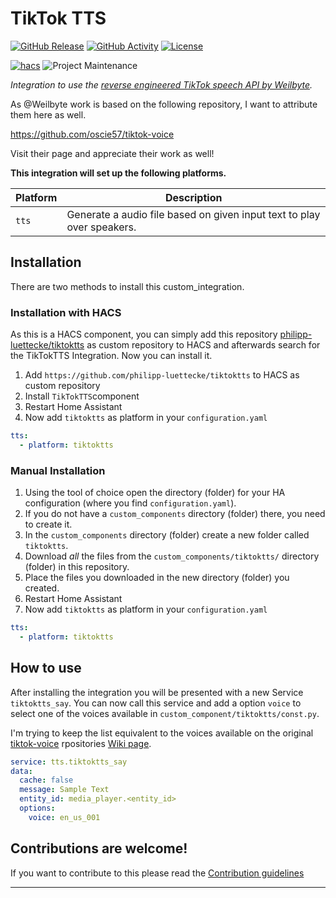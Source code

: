 # TikTok TTS

[![GitHub Release][releases-shield]][releases]
[![GitHub Activity][commits-shield]][commits]
[![License][license-shield]](LICENSE)

[![hacs][hacsbadge]][hacs]
![Project Maintenance][maintenance-shield]

_Integration to use the [reverse engineered TikTok speech API by Weilbyte](https://weilbyte.github.io/tiktok-tts/)._

As @Weilbyte work is based on the following repository, I want to attribute them here as well.

https://github.com/oscie57/tiktok-voice

Visit their page and appreciate their work as well!

**This integration will set up the following platforms.**

Platform | Description
-- | --
`tts` | Generate a audio file based on given input text to play over speakers.

## Installation

There are two methods to install this custom_integration.

### Installation with HACS

As this is a HACS component, you can simply add this repository [philipp-luettecke/tiktoktts](https://github.com/philipp-luettecke/tiktoktts) as custom repository to HACS and afterwards search for the TikTokTTS Integration.
Now you can install it.

1. Add `https://github.com/philipp-luettecke/tiktoktts` to HACS as custom repository
1. Install `TikTokTTS`component
1. Restart Home Assistant
1. Now add `tiktoktts` as platform in your `configuration.yaml`

```yaml
tts:
  - platform: tiktoktts
```


### Manual Installation

1. Using the tool of choice open the directory (folder) for your HA configuration (where you find `configuration.yaml`).
1. If you do not have a `custom_components` directory (folder) there, you need to create it.
1. In the `custom_components` directory (folder) create a new folder called `tiktoktts`.
1. Download _all_ the files from the `custom_components/tiktoktts/` directory (folder) in this repository.
1. Place the files you downloaded in the new directory (folder) you created.
1. Restart Home Assistant
1. Now add `tiktoktts` as platform in your `configuration.yaml`

```yaml
tts:
  - platform: tiktoktts
```

## How to use

After installing the integration you will be presented with a new Service `tiktoktts_say`.
You can now call this service and add a option `voice` to select one of the voices available in `custom_component/tiktoktts/const.py`.

I'm trying to keep the list equivalent to the voices available on the original [tiktok-voice](https://github.com/oscie57/tiktok-voice) rpositories [Wiki page](https://github.com/oscie57/tiktok-voice/wiki/Voice-Codes).

```yaml
service: tts.tiktoktts_say
data:
  cache: false
  message: Sample Text
  entity_id: media_player.<entity_id>
  options:
    voice: en_us_001
```

<!--1. In the HA UI go to "Configuration" -> "Integrations" click "+" and search for "TikTok TTS

## Configuration is done in the UI

<!--->

## Contributions are welcome!

If you want to contribute to this please read the [Contribution guidelines](CONTRIBUTING.md)



***

[tiktoktts]: https://github.com/philipp-luettecke/tiktoktts
[buymecoffee]: https://www.buymeacoffee.com/ludeeus
[buymecoffeebadge]: https://img.shields.io/badge/buy%20me%20a%20coffee-donate-yellow.svg?style=for-the-badge
[commits-shield]: https://img.shields.io/github/commit-activity/y/philipp-luettecke/tiktoktts.svg?style=for-the-badge
[commits]: https://github.com/philipp-luettecke/tiktoktts/commits/main
[hacs]: https://github.com/hacs/integration
[hacsbadge]: https://img.shields.io/badge/HACS-Custom-orange.svg?style=for-the-badge
[discord]: https://discord.gg/Qa5fW2R
[discord-shield]: https://img.shields.io/discord/330944238910963714.svg?style=for-the-badge
[exampleimg]: example.png
[forum-shield]: https://img.shields.io/badge/community-forum-brightgreen.svg?style=for-the-badge
[forum]: https://community.home-assistant.io/
[license-shield]: https://img.shields.io/github/license/philipp-luettecke/tiktoktts.svg?style=for-the-badge
[maintenance-shield]: https://img.shields.io/badge/maintainer-Philipp%20Luettecke-blue.svg?style=for-the-badge
[releases-shield]: https://img.shields.io/github/release/philipp-luettecke/tiktoktts.svg?style=for-the-badge
[releases]: https://github.com/philipp-luettecke/tiktoktts/releases
